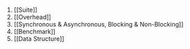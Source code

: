 1. [[Suite]]
2. [[Overhead]]
3. [[Synchronous & Asynchronous, Blocking & Non-Blocking]]
4. [[Benchmark]]
5. [[Data Structure]]